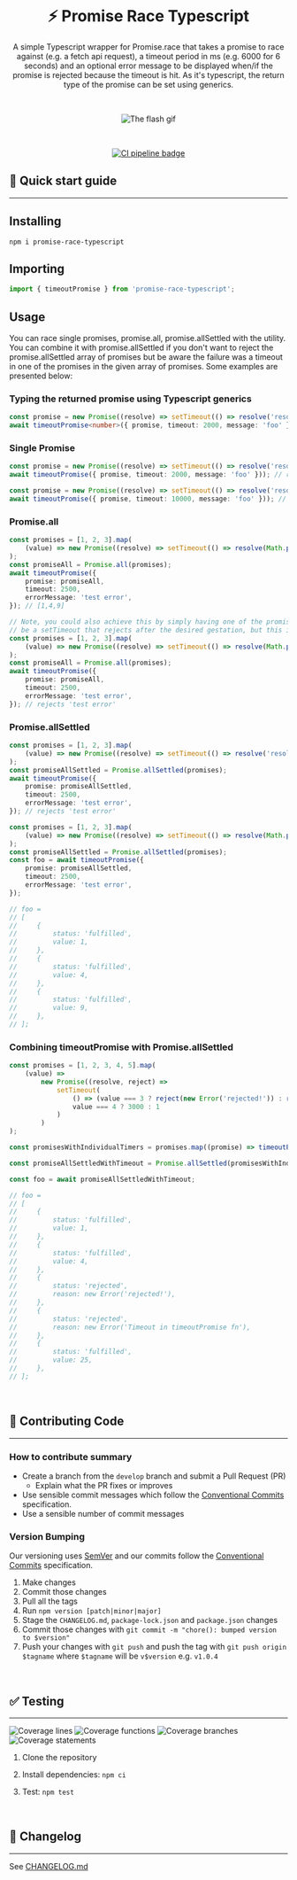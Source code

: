 <div align="center">
    <h1>⚡ Promise Race Typescript </h1>
</div>

<p align="center">
    A simple Typescript wrapper for Promise.race that takes a promise to race against (e.g. a fetch api request), a timeout period in ms (e.g. 6000 for 6 seconds) and an optional error message 
    to be displayed when/if the promise is rejected because the timeout is hit. As it's typescript, the return type of the promise can be set using generics. 
</p>

<br/>
<p align="center">
    <img src="https://raw.githubusercontent.com/LaurenceStokes/timeout-promise/main/readme-gif.gif" alt="The flash gif">
</p>

<br />

<p align="center">
    <a href="https://github.com/LaurenceStokes/timeout-promise/actions/workflows/validate.yml" target="_blank">
        <img src="https://github.com/LaurenceStokes/timeout-promise/actions/workflows/validate.yml/badge.svg" alt="CI pipeline badge">
    </a>
</p>

## 🚀 Quick start guide

<hr />

## Installing

```
npm i promise-race-typescript
```

## Importing

```ts
import { timeoutPromise } from 'promise-race-typescript';
```

## Usage

You can race single promises, promise.all, promise.allSettled with the utility. You can combine it with promise.allSettled
if you don't want to reject the promise.allSettled array of promises but be aware the failure was a timeout in one of the promises in the given array of promises. Some examples are presented below:

### Typing the returned promise using Typescript generics

```ts
const promise = new Promise((resolve) => setTimeout(() => resolve('resolved'), 3000)) as Promise<string>;
await timeoutPromise<number>({ promise, timeout: 2000, message: 'foo' })); // compile time error (Promise<number> cannot be assigned to type Promise<string>)
```

### Single Promise

```ts
const promise = new Promise((resolve) => setTimeout(() => resolve('resolved'), 3000));
await timeoutPromise({ promise, timeout: 2000, message: 'foo' })); // rejects with 'foo'

const promise = new Promise((resolve) => setTimeout(() => resolve('resolved'), 3000));
await timeoutPromise({ promise, timeout: 10000, message: 'foo' })); // resolves with 'resolved'
```

### Promise.all

```ts
const promises = [1, 2, 3].map(
    (value) => new Promise((resolve) => setTimeout(() => resolve(Math.pow(value, 2)), value))
);
const promiseAll = Promise.all(promises);
await timeoutPromise({
    promise: promiseAll,
    timeout: 2500,
    errorMessage: 'test error',
}); // [1,4,9]

// Note, you could also achieve this by simply having one of the promises in the promise.all array of promises
// be a setTimeout that rejects after the desired gestation, but this is arguably an easier to read solution.
const promises = [1, 2, 3].map(
    (value) => new Promise((resolve) => setTimeout(() => resolve(Math.pow(value, 2)), value * 1000))
);
const promiseAll = Promise.all(promises);
await timeoutPromise({
    promise: promiseAll,
    timeout: 2500,
    errorMessage: 'test error',
}); // rejects 'test error'
```

### Promise.allSettled

```ts
const promises = [1, 2, 3].map(
    (value) => new Promise((resolve) => setTimeout(() => resolve('resolved'), value * 1000))
);
const promiseAllSettled = Promise.allSettled(promises);
await timeoutPromise({
    promise: promiseAllSettled,
    timeout: 2500,
    errorMessage: 'test error',
}); // rejects 'test error'

const promises = [1, 2, 3].map(
    (value) => new Promise((resolve) => setTimeout(() => resolve(Math.pow(value, 2)), value))
);
const promiseAllSettled = Promise.allSettled(promises);
const foo = await timeoutPromise({
    promise: promiseAllSettled,
    timeout: 2500,
    errorMessage: 'test error',
});

// foo =
// [
//     {
//         status: 'fulfilled',
//         value: 1,
//     },
//     {
//         status: 'fulfilled',
//         value: 4,
//     },
//     {
//         status: 'fulfilled',
//         value: 9,
//     },
// ];
```

### Combining timeoutPromise with Promise.allSettled

```ts
const promises = [1, 2, 3, 4, 5].map(
    (value) =>
        new Promise((resolve, reject) =>
            setTimeout(
                () => (value === 3 ? reject(new Error('rejected!')) : resolve(Math.pow(value, 2))),
                value === 4 ? 3000 : 1
            )
        )
);

const promisesWithIndividualTimers = promises.map((promise) => timeoutPromise({ promise, timeout: 2500 }));

const promiseAllSettledWithTimeout = Promise.allSettled(promisesWithIndividualTimers);

const foo = await promiseAllSettledWithTimeout;

// foo =
// [
//     {
//         status: 'fulfilled',
//         value: 1,
//     },
//     {
//         status: 'fulfilled',
//         value: 4,
//     },
//     {
//         status: 'rejected',
//         reason: new Error('rejected!'),
//     },
//     {
//         status: 'rejected',
//         reason: new Error('Timeout in timeoutPromise fn'),
//     },
//     {
//         status: 'fulfilled',
//         value: 25,
//     },
// ];
```

<br />

## 📝 Contributing Code

<hr />

### How to contribute summary

-   Create a branch from the `develop` branch and submit a Pull Request (PR)
    -   Explain what the PR fixes or improves
-   Use sensible commit messages which follow the [Conventional Commits](https://www.conventionalcommits.org/en/v1.0.0/#summary) specification.
-   Use a sensible number of commit messages

### Version Bumping

Our versioning uses [SemVer](https://semver.org/) and our commits follow the [Conventional Commits](https://www.conventionalcommits.org/en/about/) specification.

1. Make changes
2. Commit those changes
3. Pull all the tags
4. Run `npm version [patch|minor|major]`
5. Stage the `CHANGELOG.md`, `package-lock.json` and `package.json` changes
6. Commit those changes with `git commit -m "chore(): bumped version to $version"`
7. Push your changes with `git push` and push the tag with `git push origin $tagname` where `$tagname` will be `v$version` e.g. `v1.0.4`

<br />

## ✅ Testing

<hr />

![Coverage lines](https://raw.githubusercontent.com/LaurenceStokes/timeout-promise/main/badges/badge-lines.svg)
![Coverage functions](https://raw.githubusercontent.com/LaurenceStokes/timeout-promise/main/badges/badge-functions.svg)
![Coverage branches](https://raw.githubusercontent.com/LaurenceStokes/timeout-promise/main/badges/badge-branches.svg)
![Coverage statements](https://raw.githubusercontent.com/LaurenceStokes/timeout-promise/main/badges/badge-statements.svg)

1. Clone the repository

2. Install dependencies: `npm ci`

3. Test: `npm test`

<br />

## 📘 Changelog

<hr />

See [CHANGELOG.md](https://github.com/LaurenceStokes/timeout-promise/blob/main/CHANGELOG.md)

<br />
